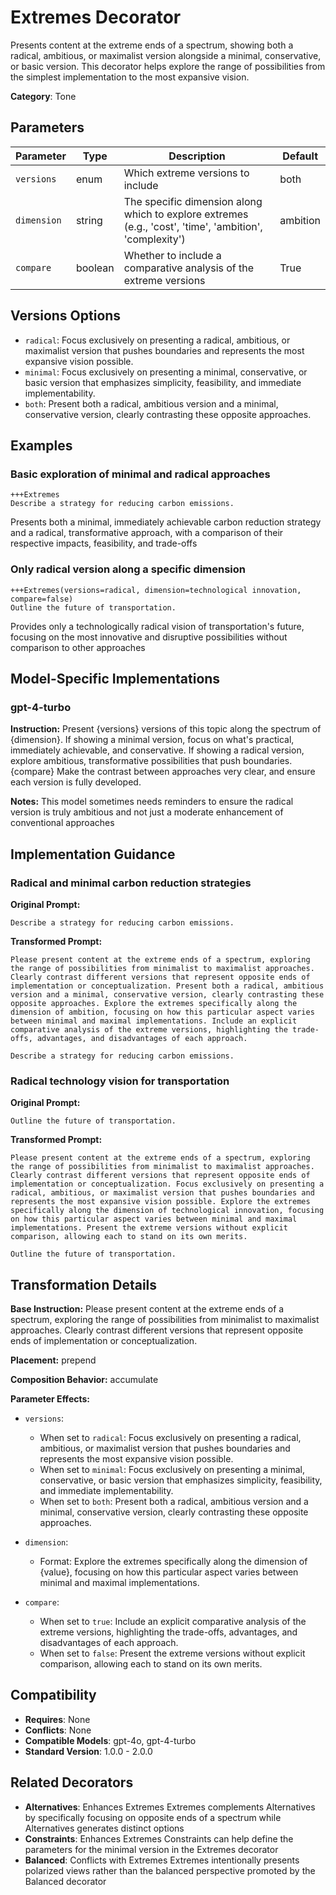 # Extremes Decorator

Presents content at the extreme ends of a spectrum, showing both a radical, ambitious, or maximalist version alongside a minimal, conservative, or basic version. This decorator helps explore the range of possibilities from the simplest implementation to the most expansive vision.

**Category**: Tone

## Parameters

| Parameter | Type | Description | Default |
|-----------|------|-------------|--------|
| `versions` | enum | Which extreme versions to include | both |
| `dimension` | string | The specific dimension along which to explore extremes (e.g., 'cost', 'time', 'ambition', 'complexity') | ambition |
| `compare` | boolean | Whether to include a comparative analysis of the extreme versions | True |

## Versions Options

- `radical`: Focus exclusively on presenting a radical, ambitious, or maximalist version that pushes boundaries and represents the most expansive vision possible.
- `minimal`: Focus exclusively on presenting a minimal, conservative, or basic version that emphasizes simplicity, feasibility, and immediate implementability.
- `both`: Present both a radical, ambitious version and a minimal, conservative version, clearly contrasting these opposite approaches.

## Examples

### Basic exploration of minimal and radical approaches

```
+++Extremes
Describe a strategy for reducing carbon emissions.
```

Presents both a minimal, immediately achievable carbon reduction strategy and a radical, transformative approach, with a comparison of their respective impacts, feasibility, and trade-offs

### Only radical version along a specific dimension

```
+++Extremes(versions=radical, dimension=technological innovation, compare=false)
Outline the future of transportation.
```

Provides only a technologically radical vision of transportation's future, focusing on the most innovative and disruptive possibilities without comparison to other approaches

## Model-Specific Implementations

### gpt-4-turbo

**Instruction:** Present {versions} versions of this topic along the spectrum of {dimension}. If showing a minimal version, focus on what's practical, immediately achievable, and conservative. If showing a radical version, explore ambitious, transformative possibilities that push boundaries. {compare} Make the contrast between approaches very clear, and ensure each version is fully developed.

**Notes:** This model sometimes needs reminders to ensure the radical version is truly ambitious and not just a moderate enhancement of conventional approaches


## Implementation Guidance

### Radical and minimal carbon reduction strategies

**Original Prompt:**
```
Describe a strategy for reducing carbon emissions.
```

**Transformed Prompt:**
```
Please present content at the extreme ends of a spectrum, exploring the range of possibilities from minimalist to maximalist approaches. Clearly contrast different versions that represent opposite ends of implementation or conceptualization. Present both a radical, ambitious version and a minimal, conservative version, clearly contrasting these opposite approaches. Explore the extremes specifically along the dimension of ambition, focusing on how this particular aspect varies between minimal and maximal implementations. Include an explicit comparative analysis of the extreme versions, highlighting the trade-offs, advantages, and disadvantages of each approach.

Describe a strategy for reducing carbon emissions.
```

### Radical technology vision for transportation

**Original Prompt:**
```
Outline the future of transportation.
```

**Transformed Prompt:**
```
Please present content at the extreme ends of a spectrum, exploring the range of possibilities from minimalist to maximalist approaches. Clearly contrast different versions that represent opposite ends of implementation or conceptualization. Focus exclusively on presenting a radical, ambitious, or maximalist version that pushes boundaries and represents the most expansive vision possible. Explore the extremes specifically along the dimension of technological innovation, focusing on how this particular aspect varies between minimal and maximal implementations. Present the extreme versions without explicit comparison, allowing each to stand on its own merits.

Outline the future of transportation.
```

## Transformation Details

**Base Instruction:** Please present content at the extreme ends of a spectrum, exploring the range of possibilities from minimalist to maximalist approaches. Clearly contrast different versions that represent opposite ends of implementation or conceptualization.

**Placement:** prepend

**Composition Behavior:** accumulate

**Parameter Effects:**

- `versions`:
  - When set to `radical`: Focus exclusively on presenting a radical, ambitious, or maximalist version that pushes boundaries and represents the most expansive vision possible.
  - When set to `minimal`: Focus exclusively on presenting a minimal, conservative, or basic version that emphasizes simplicity, feasibility, and immediate implementability.
  - When set to `both`: Present both a radical, ambitious version and a minimal, conservative version, clearly contrasting these opposite approaches.

- `dimension`:
  - Format: Explore the extremes specifically along the dimension of {value}, focusing on how this particular aspect varies between minimal and maximal implementations.

- `compare`:
  - When set to `true`: Include an explicit comparative analysis of the extreme versions, highlighting the trade-offs, advantages, and disadvantages of each approach.
  - When set to `false`: Present the extreme versions without explicit comparison, allowing each to stand on its own merits.

## Compatibility

- **Requires**: None
- **Conflicts**: None
- **Compatible Models**: gpt-4o, gpt-4-turbo
- **Standard Version**: 1.0.0 - 2.0.0

## Related Decorators

- **Alternatives**: Enhances Extremes Extremes complements Alternatives by specifically focusing on opposite ends of a spectrum while Alternatives generates distinct options
- **Constraints**: Enhances Extremes Constraints can help define the parameters for the minimal version in the Extremes decorator
- **Balanced**: Conflicts with Extremes Extremes intentionally presents polarized views rather than the balanced perspective promoted by the Balanced decorator
